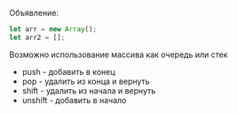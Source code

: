 
Объявление:

```js
let arr = new Array();
let arr2 = [];
```

Возможно использование массива как очередь или стек

- push - добавить в конец
- pop - удалить из конца и вернуть
- shift - удалить из начала и вернуть
- unshift - добавить в начало